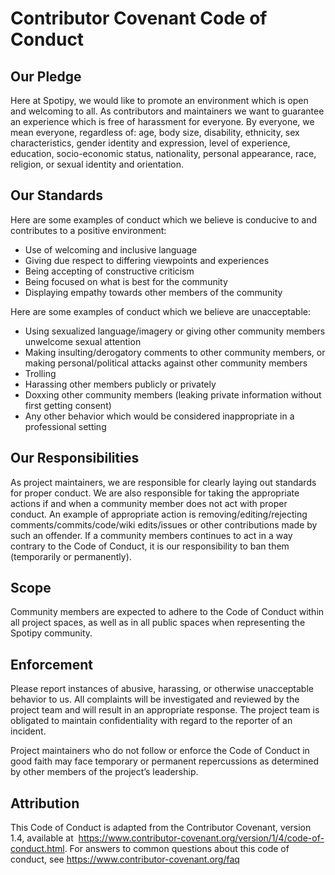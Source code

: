 # Contributor Covenant Code of Conduct

## Our Pledge

Here at Spotipy, we would like to promote an environment which is open and 
welcoming to all. As contributors and maintainers we want to guarantee an 
experience which is free of harassment for everyone. By everyone, we mean everyone, 
regardless of: age, body size, disability, ethnicity, sex characteristics, gender 
identity and expression, level of experience, education, socio-economic status, 
nationality, personal appearance, race, religion, or sexual identity and orientation.

## Our Standards

Here are some examples of conduct which we believe is conducive to and contributes 
to a positive environment:

* Use of welcoming and inclusive language
* Giving due respect to differing viewpoints and experiences
* Being accepting of constructive criticism
* Being focused on what is best for the community
* Displaying empathy towards other members of the community

Here are some examples of conduct which we believe are unacceptable:

* Using sexualized language/imagery or giving other community members unwelcome 
  sexual attention
* Making insulting/derogatory comments to other community members, or making 
  personal/political attacks against other community members
* Trolling
* Harassing other members publicly or privately
* Doxxing other community members (leaking private information without first getting consent)
* Any other behavior which would be considered inappropriate in a professional setting

## Our Responsibilities

As project maintainers, we are responsible for clearly laying out standards for proper 
conduct. We are also responsible for taking the appropriate actions if and when a 
community member does not act with proper conduct. An example of appropriate action 
is removing/editing/rejecting comments/commits/code/wiki edits/issues or other 
contributions made by such an offender. If a community members continues to act in a 
way contrary to the Code of Conduct, it is our responsibility to ban them (temporarily 
or permanently). 

## Scope

Community members are expected to adhere to the Code of Conduct within all project spaces, 
as well as in all public spaces when representing the Spotipy community.

## Enforcement
Please report instances of abusive, harassing, or otherwise unacceptable behavior to us. 
All complaints will be investigated and reviewed by the project team and will result in 
an appropriate response. The project team is obligated to maintain confidentiality with 
regard to the reporter of an incident.

Project maintainers who do not follow or enforce the Code of Conduct in good faith may 
face temporary or permanent repercussions as determined by other members of the project’s 
leadership.

## Attribution

This Code of Conduct is adapted from the Contributor Covenant, version 1.4, available at 
https://www.contributor-covenant.org/version/1/4/code-of-conduct.html. For answers to 
common questions about this code of conduct, see https://www.contributor-covenant.org/faq
